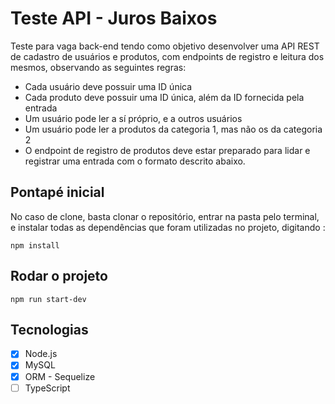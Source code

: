 # Teste API -  Juros Baixos

Teste para vaga back-end tendo como objetivo desenvolver uma API REST de cadastro de usuários e produtos, com endpoints
de registro e leitura dos mesmos, observando as seguintes regras:
- Cada usuário deve possuir uma ID única
- Cada produto deve possuir uma ID única, além da ID fornecida pela entrada
- Um usuário pode ler a sí próprio, e a outros usuários
- Um usuário pode ler a produtos da categoria 1, mas não os da categoria 2
- O endpoint de registro de produtos deve estar preparado para lidar e registrar uma entrada com o formato descrito abaixo.

## Pontapé inicial

No caso de clone, basta clonar o repositório, entrar na pasta pelo terminal, e instalar todas as dependências que foram 
utilizadas no projeto, digitando :

```
npm install
```
## Rodar o projeto 

```
npm run start-dev
```

## Tecnologias 

- [x] Node.js
- [x] MySQL
- [x] ORM - Sequelize
- [ ] TypeScript
